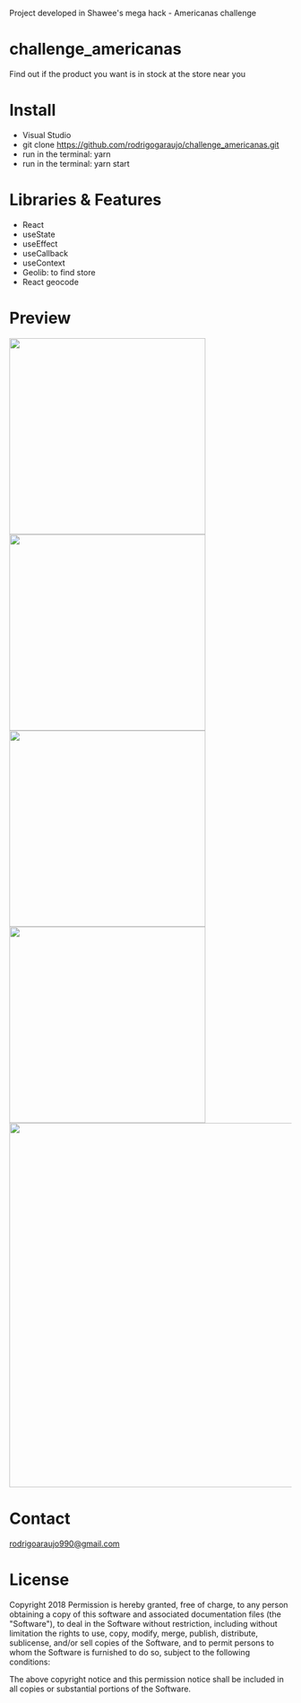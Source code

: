 Project developed in Shawee's mega hack - Americanas challenge

# challenge_americanas
Find out if the product you want is in stock at the store near you

# Install
- Visual Studio
- git clone https://github.com/rodrigogaraujo/challenge_americanas.git
- run in the terminal: yarn
- run in the terminal: yarn start


# Libraries & Features
- React
- useState
- useEffect
- useCallback
- useContext
- Geolib: to find store 
- React geocode

# Preview
<img src="https://github.com/rodrigogaraujo/challenge_americanas/blob/master/login.png" width="350"/>
<img src="https://github.com/rodrigogaraujo/challenge_americanas/blob/master/cep.png" width="350"/>
<img src="https://github.com/rodrigogaraujo/challenge_americanas/blob/master/stores.png" width="350"/>
<img src="https://github.com/rodrigogaraujo/challenge_americanas/blob/master/store_selected.png" width="350"/>
<img src="https://github.com/rodrigogaraujo/challenge_americanas/blob/master/gift.gif" width="650"/>

# Contact
rodrigoaraujo990@gmail.com

# License
Copyright 2018 Permission is hereby granted, free of charge, to any person obtaining a copy of this software and associated documentation files (the "Software"), to deal in the Software without restriction, including without limitation the rights to use, copy, modify, merge, publish, distribute, sublicense, and/or sell copies of the Software, and to permit persons to whom the Software is furnished to do so, subject to the following conditions:

The above copyright notice and this permission notice shall be included in all copies or substantial portions of the Software.
